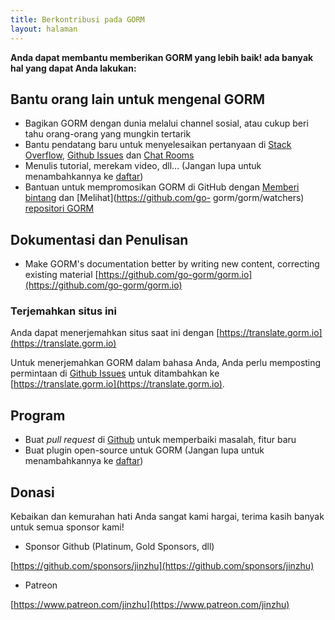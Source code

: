 ```yaml
---
title: Berkontribusi pada GORM
layout: halaman
---
```


**Anda dapat membantu memberikan GORM yang lebih baik! ada banyak hal yang dapat Anda lakukan:**

## Bantu orang lain untuk mengenal GORM

* Bagikan GORM dengan dunia melalui channel sosial, atau cukup beri tahu orang-orang yang mungkin tertarik
* Bantu pendatang baru untuk menyelesaikan pertanyaan di [Stack Overflow](https://stackoverflow.com/questions/tagged/go-gorm), [Github Issues](https://github.com/go-gorm/gorm/issues) dan [Chat Rooms](/community.html#Chat)
* Menulis tutorial, merekam video, dll... (Jangan lupa untuk menambahkannya ke [daftar](/community.html))
* Bantuan untuk mempromosikan GORM di GitHub dengan [Memberi bintang](https://github.com/go-gorm/gorm/stargazers) dan [Melihat](https://github.com/go- gorm/gorm/watchers) [repositori GORM](https://github.com/go-gorm/gorm)

## Dokumentasi dan Penulisan

* Make GORM's documentation better by writing new content, correcting existing material [https://github.com/go-gorm/gorm.io](https://github.com/go-gorm/gorm.io)

### Terjemahkan situs ini

Anda dapat menerjemahkan situs saat ini dengan [https://translate.gorm.io](https://translate.gorm.io)

Untuk menerjemahkan GORM dalam bahasa Anda, Anda perlu memposting permintaan di [Github Issues](https://github.com/go-gorm/gorm.io/issues) untuk ditambahkan ke [https://translate.gorm.io](https://translate.gorm.io).

## Program

* Buat *pull request* di [Github](https://github.com/go-gorm/gorm) untuk memperbaiki masalah, fitur baru
* Buat plugin open-source untuk GORM (Jangan lupa untuk menambahkannya ke [daftar](/community.html#Open-Sources))

## Donasi

Kebaikan dan kemurahan hati Anda sangat kami hargai, terima kasih banyak untuk semua sponsor kami!

* Sponsor Github (Platinum, Gold Sponsors, dll)

[https://github.com/sponsors/jinzhu](https://github.com/sponsors/jinzhu)

* Patreon

[https://www.patreon.com/jinzhu](https://www.patreon.com/jinzhu)

<br>
